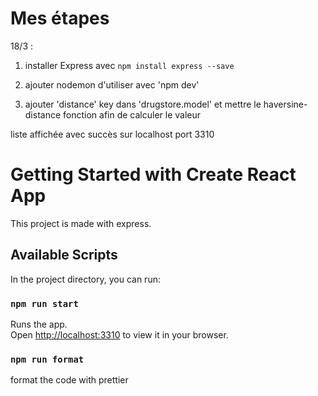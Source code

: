 # Mes étapes

18/3 :

1. installer Express avec `npm install express --save`

2. ajouter nodemon d'utiliser avec 'npm dev'

3. ajouter 'distance' key dans 'drugstore.model' et mettre le haversine-distance fonction afin de calculer le valeur

liste affichée avec succès sur localhost port 3310

# Getting Started with Create React App

This project is made with express.

## Available Scripts

In the project directory, you can run:

### `npm run start`

Runs the app.\
Open [http://localhost:3310](http://localhost:3310) to view it in your browser.

### `npm run format`

format the code with prettier
